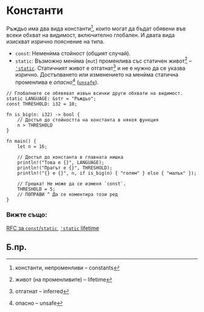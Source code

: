 # Константи

Ръждьо има два вида константи[^constants], които могат да бъдат обявени във
всеки обхват на видимост, включително глобален. И двата вида изискват изрично
пояснение на типа.

* `const`: Неменѝма стойност (общият случай).
* `static`: Възможно менѝма (`mut`) променлива със статичен живот[^lifetime] –
  [`'static`][static]. Статичният живот е отгатнат[^inferred] и не е нужно да
  се указва изрично. Достъпването или изменението на менѝма статична променлива е
  *опасно*[^unsafe] ([`unsafe`][unsafe]).

```rust,editable,ignore,mdbook-runnable
// Глобалните се обявяват извън всички други обхвати на видимост.
static LANGUAGE: &str = "Ръждьо";
const THRESHOLD: i32 = 10;

fn is_big(n: i32) -> bool {
    // Достъп до стойността на константа в някоя функция
    n > THRESHOLD
}

fn main() {
    let n = 16;

    // Достъп до константа в главната нишка
    println!("Това е {}", LANGUAGE);
    println!("Прагът е {}", THRESHOLD);
    println!("{} е {}", n, if is_big(n) { "голям" } else { "малък" });

    // Грешка! Не може да се изменя `const`.
    THRESHOLD = 5;
    // ПОПРАВИ ^ Да се коментира този ред
}
```

### Вижте също:

[RFC за `const`/`static`](
https://github.com/rust-lang/rfcs/blob/master/text/0246-const-vs-static.md),
[`'static` lifetime][static]

[static]: ../scope/lifetime/static_lifetime.md
[unsafe]: ../unsafe.md

## Б.пр.

[^constants]: константи, непроменливи – constants

[^lifetime]: живот (на променливите) – lifetime

[^inferred]: отгатнат – inferred

[^unsafe]: опасно – unsafe
